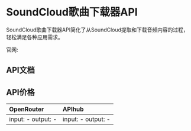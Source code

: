 # SoundCloud歌曲下载器API

SoundCloud歌曲下载器API简化了从SoundCloud提取和下载音频内容的过程，轻松满足各种应用需求。

官网: []()

## API文档



## API价格

| OpenRouter | APIhub |
|:---|:---|
| input: - output: - | input: - output: - |
